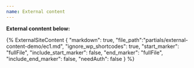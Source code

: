 ```yaml
---
name: External content
---
```


**External conntent below:**

{% 
    ExternalSiteContent  {
        "markdown": true,
        "file_path":"partials/external-content-demo/ec1.md", 
        "ignore_wp_shortcodes": true, 
        "start_marker": "fullFile", 
        "include_start_marker": false,
        "end_marker": "fullFile",
        "include_end_marker": false,
        "needAuth": false 
    }
%}